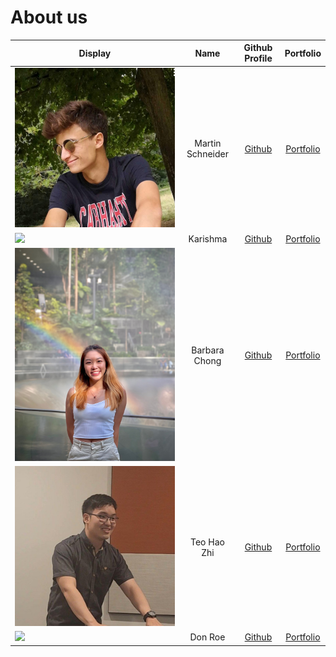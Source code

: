 # About us

| Display                                             |         Name          |                 Github Profile                 |             Portfolio              |
|-----------------------------------------------------|:---------------------:|:----------------------------------------------:|:----------------------------------:|
| ![](team/Martin.jpeg)                               |   Martin Schneider    |   [Github](https://github.com/martinschnder)   |  [Portfolio](docs/team/Martin.md)  |
| ![](team/Karishma.png)                              |       Karishma        |    [Github](https://github.com/karishma-t)     |   [Portfolio](team/karishma.md)    |
| ![](team/Barbara_image.JPG)                         |     Barbara Chong     |    [Github](https://github.com/barbaracwx)     |    [Portfolio](team/Barbara.md)    |
| ![](team/HaoZhi.png)                                |      Teo Hao Zhi      |     [Github](https://github.com/TeoHaoZhi)     |    [Portfolio](team/HaoZhi.md)     |
| ![](https://via.placeholder.com/100.png?text=Photo) |        Don Roe        |         [Github](https://github.com/)          | [Portfolio](docs/team/johndoe.md)  |



